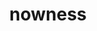 ---
title: "nowness"
id: tag.id
permalink: "/tags/nowness"
videos: [2287,2288,2289,2282,2302,2378,2379,2401,2415,2435]
---